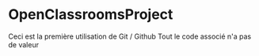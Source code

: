 # OpenClassroomsProject

Ceci est la première utilisation de Git / Github
Tout le code associé n'a pas de valeur
